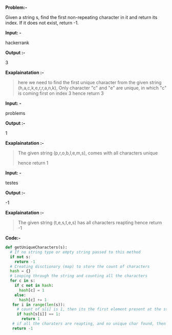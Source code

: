 **Problem:-**

Given a string s, find the first non-repeating character in it and return its index. If it does not exist, return -1.

**Input: -**

hackerrank

**Output :-**

3

**Exaplainatation :-** 

 > here we need to find the first  unique character from the given string (h,a,c,k,e,r,r,a,n,k),
 > Only character "c" and "e" are unique, in which "c" is coming first on index 3
 >  hence return 3

**Input: -** 

problems

**Output :-** 

1

**Exaplainatation :-** 


 > The given string (p,r,o,b,l,e,m,s), comes with all characters unique
 > 
 >  hence return 1


**Input: -** 

testes

**Output :-** 

-1

**Exaplainatation :-** 

 > The given string (t,e,s,t,e,s) has all characters reapting 
 >  hence return -1

**Code:-**

```python
def getUniqueCharacters(s):
  # If no string type or empty string passed to this method
  if not s:
    return -1
  # Creating disctionary (map) to store the count of characters
  hash = {}
  # Looping through the string and counting all the characters 
  for c in s:
    if c not in hash:
      hash[c] = 1
    else:
      hash[c] += 1
   for i in range(len(s)):
     # count of s[i] is 1, then its the first element present at the start of the string
     if hash[s[i]] == 1:
       return 1
   # if all the charaters are reapting, and no unique char found, then -1
   return -1
```
